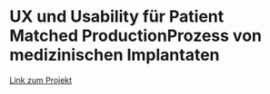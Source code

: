 # UX und Usability für Patient Matched ProductionProzess von medizinischen Implantaten

[Link zum Projekt](index.html)
